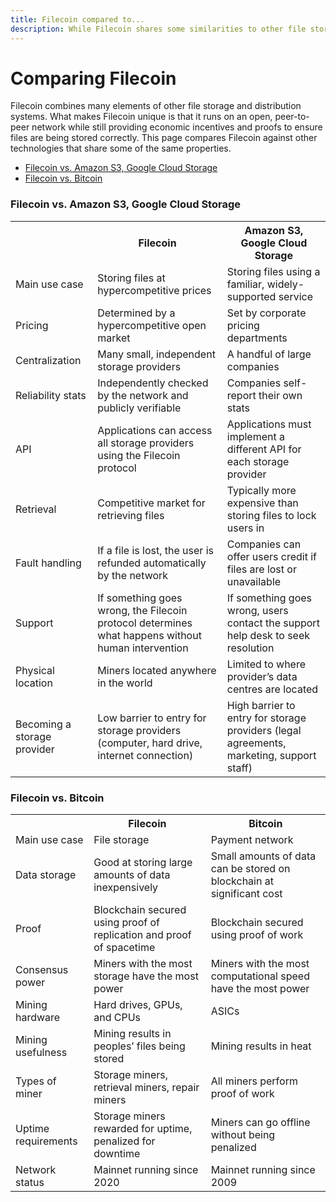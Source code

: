 ```yaml
---
title: Filecoin compared to...
description: While Filecoin shares some similarities to other file storage solutions, the protocol has significant differences that one should consider.
---
```


# Comparing Filecoin

Filecoin combines many elements of other file storage and distribution systems. What makes Filecoin unique is that it runs on an open, peer-to-peer network while still providing economic incentives and proofs to ensure files are being stored correctly. This page compares Filecoin against other technologies that share some of the same properties.

- [Filecoin vs. Amazon S3, Google Cloud Storage](#filecoin-vs-amazon-s3-google-cloud-storage)
- [Filecoin vs. Bitcoin](#filecoin-vs-bitcoin)

### Filecoin vs. Amazon S3, Google Cloud Storage

<table class="comparison">
    <tr>
        <th></th>
        <th>Filecoin</th>
        <th>Amazon S3, Google Cloud Storage</th>
    </tr>
    <tr>
        <td>Main use case</td>
        <td>Storing files at hypercompetitive prices</td>
        <td>Storing files using a familiar, widely-supported service</td>
    </tr>
    <tr>
        <td>Pricing</td>
        <td>Determined by a hypercompetitive open market</td>
        <td>Set by corporate pricing departments</td>
    </tr>
    <tr>
        <td>Centralization</td>
        <td>Many small, independent storage providers</td>
        <td>A handful of large companies</td>
    </tr>
    <tr>
        <td>Reliability stats</td>
        <td>Independently checked by the network and publicly verifiable</td>
        <td>Companies self-report their own stats</td>
    </tr>
    <tr>
        <td>API</td>
        <td>Applications can access all storage providers using the Filecoin protocol</td>
        <td>Applications must implement a different API for each storage provider</td>
    </tr>
    <tr>
        <td>Retrieval</td>
        <td>Competitive market for retrieving files</td>
        <td>Typically more expensive than storing files to lock users in</td>
    </tr>
    <tr>
        <td>Fault handling</td>
        <td>If a file is lost, the user is refunded automatically by the network</td>
        <td>Companies can offer users credit if files are lost or unavailable</td>
    </tr>
    <tr>
        <td>Support</td>
        <td>If something goes wrong, the Filecoin protocol determines what happens without human intervention</td>
        <td>If something goes wrong, users contact the support help desk to seek resolution</td>
    </tr>
    <tr>
        <td>Physical location</td>
        <td>Miners located anywhere in the world</td>
        <td>Limited to where provider’s data centres are located</td>
    </tr>
    <tr>
        <td>Becoming a storage provider</td>
        <td>Low barrier to entry for storage providers (computer, hard drive, internet connection)</td>
        <td>High barrier to entry for storage providers (legal agreements, marketing, support staff)</td>
    </tr>
</table>

### Filecoin vs. Bitcoin

<table class="comparison">
    <tr>
        <th></th>
        <th>Filecoin</th>
        <th>Bitcoin</th>
    </tr>
    <tr>
        <td>Main use case</td>
        <td>File storage</td>
        <td>Payment network</td>
    </tr>
    <tr>
        <td>Data storage</td>
        <td>Good at storing large amounts of data inexpensively</td>
        <td>Small amounts of data can be stored on blockchain at significant cost</td>
    </tr>
    <tr>
        <td>Proof</td>
        <td>Blockchain secured using proof of replication and proof of spacetime</td>
        <td>Blockchain secured using proof of work</td>
    </tr>
    <tr>
        <td>Consensus power</td>
        <td>Miners with the most storage have the most power</td>
        <td>Miners with the most computational speed have the most power</td>
    </tr>
    <tr>
        <td>Mining hardware</td>
        <td>Hard drives, GPUs, and CPUs</td>
        <td>ASICs</td>
    </tr>
    <tr>
        <td>Mining usefulness</td>
        <td>Mining results in peoples’ files being stored</td>
        <td>Mining results in heat</td>
    </tr>
    <tr>
        <td>Types of miner</td>
        <td>Storage miners, retrieval miners, repair miners</td>
        <td>All miners perform proof of work</td>
    </tr>
    <tr>
        <td>Uptime requirements</td>
        <td>Storage miners rewarded for uptime, penalized for downtime</td>
        <td>Miners can go offline without being penalized</td>
    </tr>
    <tr>
        <td>Network status</td>
        <td>Mainnet running since 2020</td>
        <td>Mainnet running since 2009</td>
    </tr>
</table>
